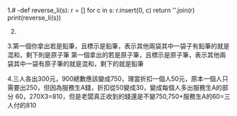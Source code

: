 1.# -def reverse_li(s):
    r = []
    for c in s:
        r.insert(0, c)
    return ''.join(r)
print(reverse_li(s))

2.

3.第一個你拿出若是鉛筆，且標示是鉛筆，表示其他兩袋其中一袋子有鉛筆的就是混和，剩下則是原子筆
第一個拿出的若是原子筆，且標示是原子筆，表示其他兩袋其中一袋有原子筆的就是混和，剩下的就是鉛筆



4.三人各出300元，900總數應該變成750，理當折扣一個人50元，原本一個人只需要出250，但因為服務生A錢，折扣從50變成30，變成每個人多出服務生A的部分
60，270X3=810，但是老闆真正收到的錢還是不變750,750+服務生A的60=三人付的810
